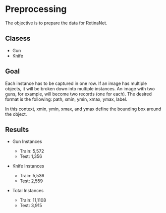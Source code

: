 # Preprocessing
The objective is to prepare the data for RetinaNet.

## Clasess
* Gun
* Knife

## Goal
Each instance has to be captured in one row. If an image has multiple objects, it will be broken down into multiple instances. An image with two guns, for example, will become two records (one for each). The desired format is the following: path, xmin, ymin, xmax, ymax, label.

In this context, xmin, ymin, xmax, and ymax define the bounding box around the object.

## Results
* Gun Instances
  * Train: 5,572
  * Test: 1,356
  
* Knife Instances
  * Train: 5,536
  * Test: 2,559

* Total Instances
  * Train: 11,1108
  * Test: 3,915
